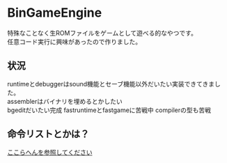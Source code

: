 # BinGameEngine
特殊なことなく生ROMファイルをゲームとして遊べる的なやつです。  
任意コード実行に興味があったので作りました。
## 状況
runtimeとdebuggerはsound機能とセーブ機能以外だいたい実装できてきました。  
assemblerはバイナリを埋めるとかしたい  
bgeditだいたい完成
fastruntimeとfastgameに苦戦中
compilerの型も苦戦
## 命令リストとかは？
[ここらへんを参照してください](/js/funclist/index.html)
